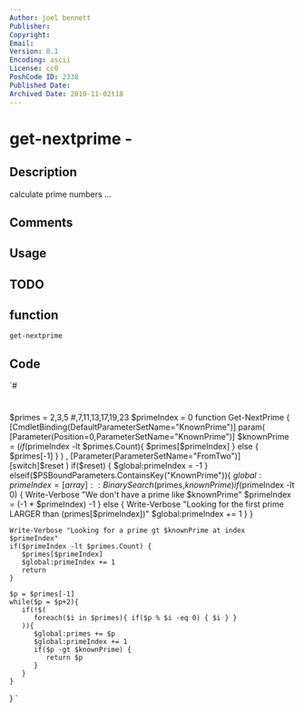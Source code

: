 ```yaml
---
Author: joel bennett
Publisher: 
Copyright: 
Email: 
Version: 0.1
Encoding: ascii
License: cc0
PoshCode ID: 2338
Published Date: 
Archived Date: 2010-11-02t18
---
```


# get-nextprime - 

## Description

calculate prime numbers …

## Comments



## Usage



## TODO



## function

`get-nextprime`

## Code

`#
 #
 $primes = 2,3,5 #,7,11,13,17,19,23
 $primeIndex = 0
 function Get-NextPrime {
    [CmdletBinding(DefaultParameterSetName="KnownPrime")]
    param(
       [Parameter(Position=0,ParameterSetName="KnownPrime")]
       $knownPrime = $(if($primeIndex -lt $primes.Count){ $primes[$primeIndex] } else { $primes[-1] } )
    , 
       [Parameter(ParameterSetName="FromTwo")]
       [switch]$reset
    )
    if($reset) { 
       $global:primeIndex = -1 
    } elseif($PSBoundParameters.ContainsKey("KnownPrime")){
       $global:primeIndex = [array]::BinarySearch($primes,$knownPrime)
       if($primeIndex -lt 0) { 
          Write-Verbose "We don't have a prime like $knownPrime"
          $primeIndex = (-1 * $primeIndex) -1
       } else {
          Write-Verbose "Looking for the first prime LARGER than $($primes[$primeIndex])"
          $global:primeIndex += 1
       }
    }
    
    Write-Verbose "Looking for a prime gt $knownPrime at index $primeIndex"
    if($primeIndex -lt $primes.Count) {
       $primes[$primeIndex]
       $global:primeIndex += 1
       return 
    }
    
    $p = $primes[-1]
    while($p = $p+2){
       if(!$(
          foreach($i in $primes){ if($p % $i -eq 0) { $i } }
       )){
          $global:primes += $p
          $global:primeIndex += 1
          if($p -gt $knownPrime) {
             return $p
          }
       }
    }
 }
`

